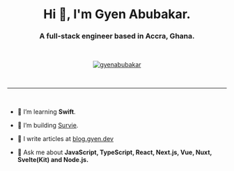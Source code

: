 <h1 align="center">Hi 👋, I'm Gyen Abubakar.</h1>
<h3 align="center">A full-stack engineer based in Accra, Ghana.</h3>

<br />

<p align="center"> <a href="https://twitter.com/gyenabubakar" target="blank"><img src="https://img.shields.io/twitter/follow/gyenabubakar?logo=twitter&style=for-the-badge" alt="gyenabubakar" /></a> </p>

<br />

***

<br />


<!-- - 🔭 I’m currently working on [TaskSheet: an open-source project management tool built with software engineers in mind.](https://tasksheet.netlify.app) -->

- 🌱 I’m learning **Swift**.

- 👯 I’m building [Survie](https://github.com/gyenabubakar/survie-app).

- 📝 I write articles at [blog.gyen.dev](https://blog.gyen.dev)

- 💬 Ask me about **JavaScript, TypeScript, React, Next.js, Vue, Nuxt, Svelte(Kit) and Node.js.**
